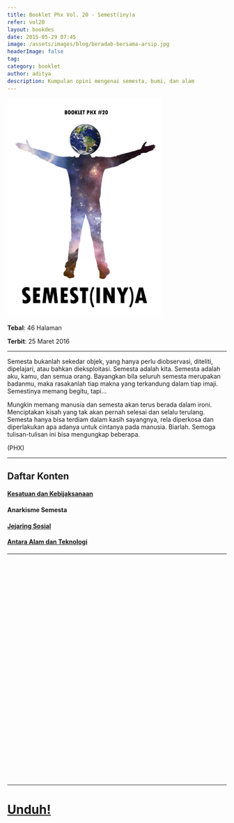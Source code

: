```yaml
---
title: Booklet Phx Vol. 20 - Semest(iny)a
refer: vol20
layout: bookdes
date: 2015-05-29 07:45
image: /assets/images/blog/beradab-bersama-arsip.jpg
headerImage: false
tag:
category: booklet
author: aditya
description: Kumpulan opini mengenai semesta, bumi, dan alam
---
```


<img class="image" src="/assets/images/cover/booklet20.jpg" alt="__" height="500px">

__Tebal__: 46 Halaman

__Terbit__: 25 Maret 2016

***

Semesta bukanlah sekedar objek, yang hanya perlu diobservasi, diteliti, dipelajari, atau bahkan dieksploitasi. Semesta adalah kita. Semesta adalah aku, kamu, dan semua orang. Bayangkan bila seluruh semesta merupakan badanmu, maka rasakanlah tiap makna yang terkandung dalam tiap imaji. Semestinya memang begitu, tapi...

Mungkin memang manusia dan semesta akan terus berada dalam ironi. Menciptakan kisah yang tak akan pernah selesai dan selalu terulang. Semesta hanya bisa terdiam dalam kasih sayangnya, rela diperkosa dan diperlakukan apa adanya untuk cintanya pada manusia. Biarlah. Semoga tulisan-tulisan ini bisa mengungkap beberapa.

(PHX)

***

## Daftar Konten

#### [Kesatuan dan Kebijaksanaan][1]

#### Anarkisme Semesta

#### [Jejaring Sosial][3]

#### [Antara Alam dan Teknologi][4]

[1]: http://phoenixfin.me/kesatuan-dan-kebijaksanaan
[3]: http://phoenixfin.me/jejaring-sosial
[4]: http://phoenixfin.me/antara-alam-dan-teknologi

***

<div data-configid="7319434/60844503" style="width:100%; height:500px;" class="issuuembed"></div>
<script type="text/javascript" src="//e.issuu.com/embed.js" async="true"></script>

***

# [Unduh!][akses]

[akses]: https://www.dropbox.com/s/g20dm4o0ssz4qbb/%2320%20Semest%28iny%29a.pdf?dl=0
